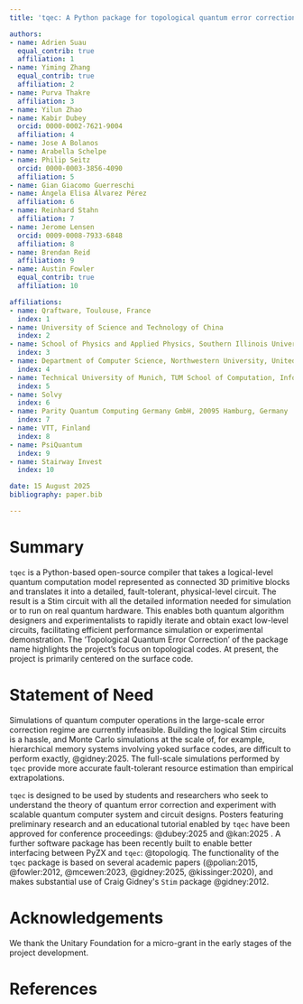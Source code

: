 ```yaml
---
title: 'tqec: A Python package for topological quantum error correction'

authors:
- name: Adrien Suau
  equal_contrib: true
  affiliation: 1
- name: Yiming Zhang
  equal_contrib: true
  affiliation: 2
- name: Purva Thakre
  affiliation: 3
- name: Yilun Zhao
- name: Kabir Dubey
  orcid: 0000-0002-7621-9004
  affiliation: 4
- name: Jose A Bolanos
- name: Arabella Schelpe
- name: Philip Seitz
  orcid: 0000-0003-3856-4090
  affiliation: 5
- name: Gian Giacomo Guerreschi
- name: Ángela Elisa Álvarez Pérez
  affiliation: 6
- name: Reinhard Stahn
  affiliation: 7
- name: Jerome Lensen
  orcid: 0009-0008-7933-6848
  affiliation: 8
- name: Brendan Reid
  affiliation: 9
- name: Austin Fowler
  equal_contrib: true
  affiliation: 10

affiliations:
- name: Qraftware, Toulouse, France
  index: 1
- name: University of Science and Technology of China
  index: 2
- name: School of Physics and Applied Physics, Southern Illinois University, Carbondale, IL, 62901, USA
  index: 3
- name: Department of Computer Science, Northwestern University, United States
  index: 4
- name: Technical University of Munich, TUM School of Computation, Information and Technology
  index: 5
- name: Solvy
  index: 6
- name: Parity Quantum Computing Germany GmbH, 20095 Hamburg, Germany
  index: 7
- name: VTT, Finland
  index: 8
- name: PsiQuantum
  index: 9
- name: Stairway Invest
  index: 10

date: 15 August 2025
bibliography: paper.bib

---
```


# Summary

`tqec` is a Python-based open-source compiler that takes a logical-level quantum
computation model represented as connected 3D primitive blocks and translates it into a detailed,
fault-tolerant, physical-level circuit. The result is a Stim circuit with all the detailed
information needed for simulation or to run on real quantum hardware. This enables both quantum algorithm
designers and experimentalists to rapidly iterate and obtain exact low-level circuits, facilitating
efficient performance simulation or experimental demonstration. The ‘Topological Quantum Error Correction’
of the package name highlights the project’s focus on topological codes. At present, the project is
primarily centered on the surface code.

# Statement of Need

Simulations of quantum computer operations in the large-scale error correction regime are currently
infeasible. Building the logical Stim circuits is a hassle, and Monte Carlo simulations at the scale of,
for example, hierarchical memory systems involving yoked surface codes, are difficult to perform exactly, @gidney:2025.
The full-scale simulations performed by `tqec` provide more accurate fault-tolerant resource estimation
than empirical extrapolations.

`tqec` is designed to be used by students and researchers who seek to understand the theory of quantum
error correction and experiment with scalable quantum computer system and circuit designs. Posters featuring
preliminary research and an educational tutorial enabled by `tqec` have been approved for conference
proceedings: @dubey:2025 and @kan:2025 . A further software package has been recently built to enable better interfacing
between PyZX and `tqec`: @topologiq. The functionality of the `tqec` package is based on several
academic papers (@polian:2015, @fowler:2012, @mcewen:2023, @gidney:2025, @kissinger:2020), and makes
substantial use of Craig Gidney's `Stim` package @gidney:2012.

# Acknowledgements

We thank the Unitary Foundation for a micro-grant in the early stages of the project development.

# References
